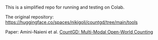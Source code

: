This is a simplified repo for running and testing on Colab.

The original repository: https://huggingface.co/spaces/nikigoli/countgd/tree/main/tools

Paper: Amini-Naieni et al. [CountGD: Multi-Modal Open-World Counting](https://arxiv.org/abs/2407.04619)
